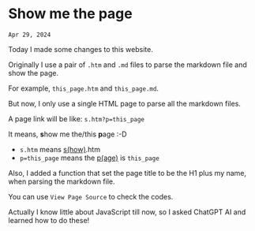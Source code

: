 # Show me the page
`Apr 29, 2024`

Today I made some changes to this website. 

Originally I use a pair of `.htm` and `.md` files to parse the markdown file and show the page.

For example, `this_page.htm` and `this_page.md`.

But now, I only use a single HTML page to parse all the markdown files.

A page link will be like: `s.htm?p=this_page`

It means, **s**how me the/this **p**age :-D
- `s.htm` means <u>s(how)</u>.htm
- `p=this_page` means the <u>p(age)</u> is `this_page`

Also, I added a function that set the page title to be the H1 plus my name, when parsing the markdown file.

You can use `View Page Source` to check the codes.

Actually I know little about JavaScript till now, so I asked ChatGPT AI and learned how to do these!
